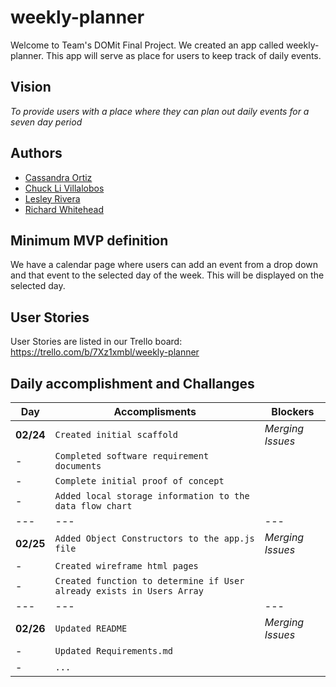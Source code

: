 # **weekly-planner**

Welcome to Team's DOMit Final Project. We created an app called weekly-planner. This app will serve as place for users to keep track of daily events. 

## **Vision**
*To provide users with a place where they can plan out daily events for a seven day period*

## **Authors** 
- [Cassandra Ortiz](https://github.com/cassandraortiz)
- [Chuck Li Villalobos](https://github.com/ticochuck)
- [Lesley Rivera](https://github.com/les1208)
- [Richard Whitehead](https://github.com/RichWhitehead)


## **Minimum MVP definition**
We have a calendar page where users can add an event from a drop down and that event to the selected day of the week. This will be displayed on the selected day.

## **User Stories** 
User Stories are listed in our Trello board: 
https://trello.com/b/7Xz1xmbl/weekly-planner


## **Daily accomplishment and Challanges**

Day | Accomplisments | Blockers
--- | --- | ---
**02/24** | `Created initial scaffold` | *Merging Issues*
- | `Completed software requirement documents` | 
- | `Complete initial proof of concept` | 
- | `Added local storage information to the data flow chart` | 
--- | --- | ---
**02/25** | `Added Object Constructors to the app.js file` | *Merging Issues*
- | `Created wireframe html pages ` | 
- | `Created function to determine if User already exists in Users Array` | 
--- | --- | ---
**02/26** | `Updated README` | *Merging Issues*
- | `Updated Requirements.md` |  
- | `...` | 
